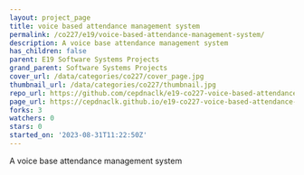 ```yaml
---
layout: project_page
title: voice based attendance management system
permalink: /co227/e19/voice-based-attendance-management-system/
description: A voice base attendance management system
has_children: false
parent: E19 Software Systems Projects
grand_parent: Software Systems Projects
cover_url: /data/categories/co227/cover_page.jpg
thumbnail_url: /data/categories/co227/thumbnail.jpg
repo_url: https://github.com/cepdnaclk/e19-co227-voice-based-attendance-management-system
page_url: https://cepdnaclk.github.io/e19-co227-voice-based-attendance-management-system
forks: 3
watchers: 0
stars: 0
started_on: '2023-08-31T11:22:50Z'
---
```


A voice base attendance management system